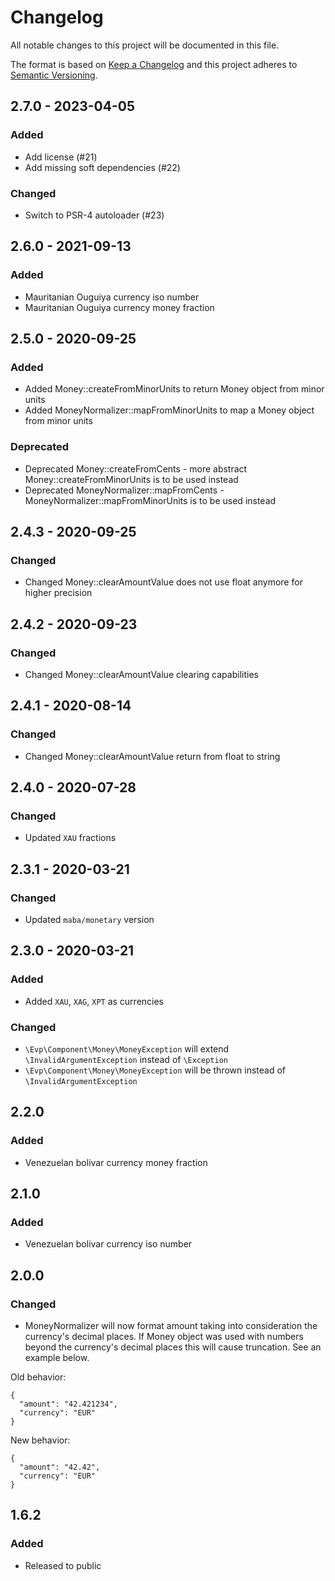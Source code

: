 # Changelog
All notable changes to this project will be documented in this file.

The format is based on [Keep a Changelog](http://keepachangelog.com/en/1.0.0/)
and this project adheres to [Semantic Versioning](http://semver.org/spec/v2.0.0.html).

## 2.7.0 - 2023-04-05
### Added
- Add license (#21)
- Add missing soft dependencies (#22)

### Changed
- Switch to PSR-4 autoloader (#23)

## 2.6.0 - 2021-09-13
### Added
- Mauritanian Ouguiya currency iso number
- Mauritanian Ouguiya currency money fraction

## 2.5.0 - 2020-09-25
### Added
- Added Money::createFromMinorUnits to return Money object from minor units
- Added MoneyNormalizer::mapFromMinorUnits to map a Money object from minor units
### Deprecated
- Deprecated Money::createFromCents - more abstract Money::createFromMinorUnits is to be used instead 
- Deprecated MoneyNormalizer::mapFromCents - MoneyNormalizer::mapFromMinorUnits is to be used instead
## 2.4.3 - 2020-09-25
### Changed
- Changed Money::clearAmountValue does not use float anymore for higher precision

## 2.4.2 - 2020-09-23
### Changed
- Changed Money::clearAmountValue clearing capabilities

## 2.4.1 - 2020-08-14
### Changed
- Changed Money::clearAmountValue return from float to string

## 2.4.0 - 2020-07-28
### Changed
- Updated `XAU` fractions

## 2.3.1 - 2020-03-21
### Changed
- Updated `maba/monetary` version

## 2.3.0 - 2020-03-21
### Added
- Added `XAU`, `XAG`, `XPT` as currencies

### Changed
- `\Evp\Component\Money\MoneyException` will extend `\InvalidArgumentException` instead of `\Exception`
- `\Evp\Component\Money\MoneyException` will be thrown instead of `\InvalidArgumentException`

## 2.2.0
### Added
- Venezuelan bolivar currency money fraction

## 2.1.0
### Added
- Venezuelan bolivar currency iso number

## 2.0.0
### Changed
- MoneyNormalizer will now format amount taking into consideration the currency's decimal places.
If Money object was used with numbers beyond the currency's decimal places this will cause truncation. 
See an example below. 

Old behavior:
````
{
  "amount": "42.421234",
  "currency": "EUR"
}
````

New behavior:
````
{
  "amount": "42.42",
  "currency": "EUR"
}
````


## 1.6.2
### Added
- Released to public
